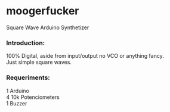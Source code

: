 moogerfucker
============

Square Wave Arduino Synthetizer

### Introduction:

100% Digital, aside from input/output no VCO or anything fancy.  
Just simple square waves.

### Requeriments:

1 Arduino  
4 10k Potenciometers  
1 Buzzer
